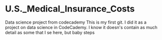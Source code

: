 # U.S._Medical_Insurance_Costs
Data science project from codecademy
This is my first git. I did it as a project on data science in CodeCademy. 
I know it doesn's contain as much detail as some that I se here, but baby steps
